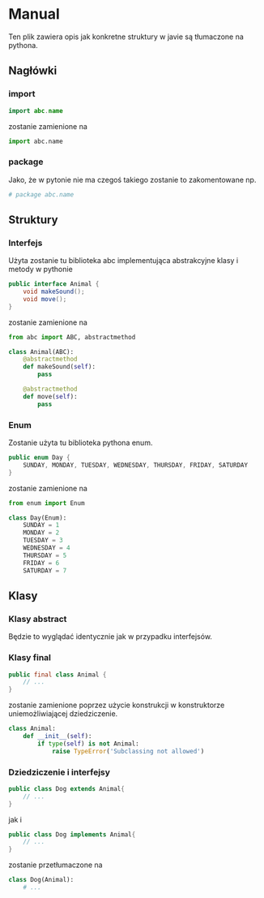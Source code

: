 # Manual
Ten plik zawiera opis jak konkretne struktury w javie są tłumaczone na pythona.
## Nagłówki
### import
```java
import abc.name
```
zostanie zamienione na
```python
import abc.name
```

### package
Jako, że w pytonie nie ma czegoś takiego zostanie to zakomentowane np.
```python
# package abc.name
```

## Struktury

### Interfejs
Użyta zostanie tu biblioteka abc implementująca abstrakcyjne klasy i metody w pythonie
```java
public interface Animal {
    void makeSound();
    void move();
}
```
zostanie zamienione na
```python
from abc import ABC, abstractmethod

class Animal(ABC):
    @abstractmethod
    def makeSound(self):
        pass

    @abstractmethod
    def move(self):
        pass
```

### Enum
Zostanie użyta tu biblioteka pythona enum.

```java
public enum Day {
    SUNDAY, MONDAY, TUESDAY, WEDNESDAY, THURSDAY, FRIDAY, SATURDAY
}
```
zostanie zamienione na
```python
from enum import Enum

class Day(Enum):
    SUNDAY = 1
    MONDAY = 2
    TUESDAY = 3
    WEDNESDAY = 4
    THURSDAY = 5
    FRIDAY = 6
    SATURDAY = 7
```

## Klasy

### Klasy abstract
Będzie to wyglądać identycznie jak w przypadku interfejsów.
### Klasy final
```java 
public final class Animal {
    // ...
}
```
zostanie zamienione poprzez użycie konstrukcji w konstruktorze uniemożliwiającej dziedziczenie.
```python
class Animal:
    def __init__(self):
        if type(self) is not Animal:
            raise TypeError('Subclassing not allowed')
```

### Dziedziczenie i interfejsy
```java 
public class Dog extends Animal{
    // ...
}
```
jak i
```java 
public class Dog implements Animal{
    // ...
}
```
zostanie przetłumaczone na
```python
class Dog(Animal):
    # ...
```

### 

